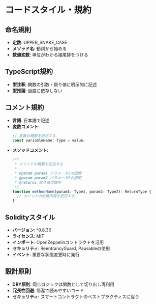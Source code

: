 # コードスタイル・規約

## 命名規則
- **定数**: UPPER_SNAKE_CASE
- **メソッド名**: 動詞から始める
- **数値変数**: 単位がわかる接尾辞をつける

## TypeScript規約
- **型注釈**: 関数の引数・戻り値に明示的に記述
- **型推論**: 過度に依存しない

## コメント規約
- **言語**: 日本語で記述
- **変数コメント**: 
  ```ts
  // 変数の概要を記述する
  const variableName: Type = value;
  ```
- **メソッドコメント**:
  ```ts
  /**
   * メソッドの概要を記述する
   *
   * @param param1 パラメータ1の説明
   * @param param2 パラメータ2の説明
   * @returns 戻り値の説明
   */
  function methodName(param1: Type1, param2: Type2): ReturnType {
    // メソッドの処理内容を記述する
  }
  ```

## Solidityスタイル
- **バージョン**: ^0.8.30
- **ライセンス**: MIT
- **インポート**: OpenZeppelinコントラクトを活用
- **セキュリティ**: ReentrancyGuard, Pausableの使用
- **イベント**: 重要な状態変更時に発行

## 設計原則
- **DRY原則**: 同じロジックは関数として切り出し再利用
- **冗長性回避**: 簡潔で読みやすいコード
- **セキュリティ**: スマートコントラクトのベストプラクティスに従う